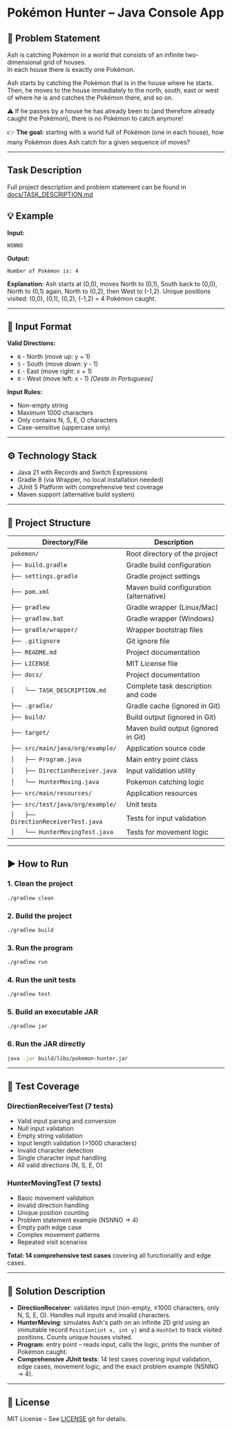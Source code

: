 # Pokémon Hunter – Java Console App

## 📝 Problem Statement

Ash is catching Pokémon in a world that consists of an infinite two-dimensional grid of houses.  
In each house there is exactly one Pokémon.  

Ash starts by catching the Pokémon that is in the house where he starts.  
Then, he moves to the house immediately to the north, south, east or west of where he is and catches the Pokémon there, and so on.  

⚠️ If he passes by a house he has already been to (and therefore already caught the Pokémon), there is no Pokémon to catch anymore!  

👉 **The goal:** starting with a world full of Pokémon (one in each house), how many Pokémon does Ash catch for a given sequence of moves?

---

## Task Description
Full project description and problem statement can be found in [docs/TASK_DESCRIPTION.md](docs/TASK_DESCRIPTION.md)


## 💡 Example

**Input:**
```
NSNNO
```

**Output:**
```
Number of Pokémon is: 4
```

**Explanation:** Ash starts at (0,0), moves North to (0,1), South back to (0,0), North to (0,1) again, North to (0,2), then West to (-1,2). Unique positions visited: (0,0), (0,1), (0,2), (-1,2) = 4 Pokémon caught.

---

## 🧭 Input Format

**Valid Directions:**
- `N` - North (move up: y + 1)
- `S` - South (move down: y - 1)  
- `E` - East (move right: x + 1)
- `O` - West (move left: x - 1) *[Oeste in Portuguese]*

**Input Rules:**
- Non-empty string
- Maximum 1000 characters
- Only contains N, S, E, O characters
- Case-sensitive (uppercase only)

---

## ⚙️ Technology Stack

- Java 21 with Records and Switch Expressions
- Gradle 8 (via Wrapper, no local installation needed)  
- JUnit 5 Platform with comprehensive test coverage
- Maven support (alternative build system)  

---

## 📂 Project Structure

| Directory/File                              | Description                        |
|---------------------------------------------|------------------------------------|  
| `pokemon/`                                  | Root directory of the project      |
| `├── build.gradle`                          | Gradle build configuration         |
| `├── settings.gradle`                       | Gradle project settings            |
| `├── pom.xml`                               | Maven build configuration (alternative) |
| `├── gradlew`                               | Gradle wrapper (Linux/Mac)         |
| `├── gradlew.bat`                           | Gradle wrapper (Windows)           |
| `├── gradle/wrapper/`                       | Wrapper bootstrap files            |
| `├── .gitignore`                            | Git ignore file                    |
| `├── README.md`                             | Project documentation              |
| `├── LICENSE`                               | MIT License file                   |
| `├── docs/`                                 | Project documentation              |
| `│   └── TASK_DESCRIPTION.md`               | Complete task description and code |
| `├── .gradle/`                              | Gradle cache (ignored in Git)      |
| `├── build/`                                | Build output (ignored in Git)      |
| `├── target/`                               | Maven build output (ignored in Git) |
| `├── src/main/java/org/example/`            | Application source code            |
| `│   ├── Program.java`                      | Main entry point class            |
| `│   ├── DirectionReceiver.java`            | Input validation utility           |
| `│   └── HunterMoving.java`                 | Pokemon catching logic             |
| `├── src/main/resources/`                   | Application resources              |
| `├── src/test/java/org/example/`            | Unit tests                         |
| `│   ├── DirectionReceiverTest.java`        | Tests for input validation         |
| `│   └── HunterMovingTest.java`             | Tests for movement logic           |

---

## ▶️ How to Run

### 1. Clean the project
```bash
./gradlew clean
```

### 2. Build the project
```bash
./gradlew build
```

### 3. Run the program
```bash
./gradlew run
```

### 4. Run the unit tests
```bash
./gradlew test
```

### 5. Build an executable JAR
```bash
./gradlew jar
```

### 6. Run the JAR directly
```bash
java -jar build/libs/pokemon-hunter.jar
```

---

## 🧪 Test Coverage

### DirectionReceiverTest (7 tests)
- Valid input parsing and conversion
- Null input validation
- Empty string validation  
- Input length validation (>1000 characters)
- Invalid character detection
- Single character input handling
- All valid directions (N, S, E, O)

### HunterMovingTest (7 tests)
- Basic movement validation
- Invalid direction handling
- Unique position counting
- Problem statement example (NSNNO → 4)
- Empty path edge case
- Complex movement patterns
- Repeated visit scenarios

**Total: 14 comprehensive test cases** covering all functionality and edge cases.

---

## 🧩 Solution Description

- **DirectionReceiver**: validates input (non-empty, ≤1000 characters, only N, S, E, O). Handles null inputs and invalid characters.
- **HunterMoving**: simulates Ash's path on an infinite 2D grid using an immutable record `Position(int x, int y)` and a `HashSet` to track visited positions. Counts unique houses visited.
- **Program**: entry point – reads input, calls the logic, prints the number of Pokémon caught.
- **Comprehensive JUnit tests**: 14 test cases covering input validation, edge cases, movement logic, and the exact problem example (NSNNO → 4).

---

## 📜 License
MIT License – See  [LICENSE](LICENSE) git for details.